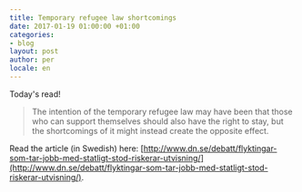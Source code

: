 ```yaml
---
title: Temporary refugee law shortcomings
date: 2017-01-19 01:00:00 +01:00
categories:
- blog
layout: post
author: per
locale: en
---
```


Today's read!

> The intention of the temporary refugee law may have been that those who can support themselves should also have the right to stay, but the shortcomings of it might instead create the opposite effect.

Read the article (in Swedish) here: [http://www.dn.se/debatt/flyktingar-som-tar-jobb-med-statligt-stod-riskerar-utvisning/](http://www.dn.se/debatt/flyktingar-som-tar-jobb-med-statligt-stod-riskerar-utvisning/).


